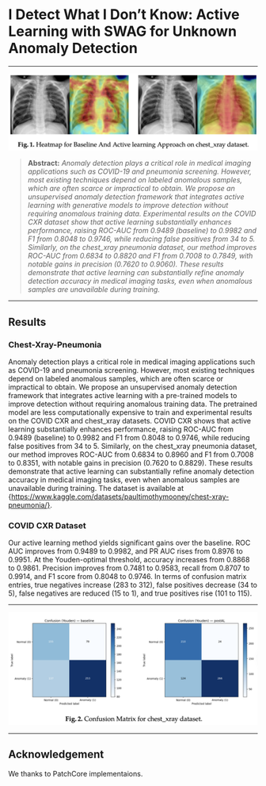 # I Detect What I Don’t Know: Active Learning with SWAG for Unknown Anomaly Detection

<hr />

![main figure](res.png)
> **Abstract:** *Anomaly detection plays a critical role in medical imaging applications such as COVID-19 and pneumonia screening. However, most existing techniques depend on labeled anomalous samples, which are often scarce or impractical to obtain. We propose an unsupervised anomaly detection framework that integrates active learning with generative models to improve detection without requiring anomalous training data. Experimental results on the COVID CXR dataset show that active learning substantially enhances performance, raising ROC-AUC from 0.9489 (baseline) to 0.9982 and F1 from 0.8048 to 0.9746, while reducing false positives from 34 to 5. Similarly, on the chest_xray pneumonia dataset, our method improves ROC-AUC from 0.6834 to 0.8820 and F1 from 0.7008 to 0.7849, with notable gains in precision (0.7620 to 0.9060). These results demonstrate that active learning can substantially refine anomaly detection accuracy in medical imaging tasks, even when anomalous samples are unavailable during training.* 
<hr />





## Results
### Chest-Xray-Pneumonia
Anomaly detection plays a critical role in medical imaging applications such as COVID-19 and pneumonia screening. However, most existing techniques depend on labeled anomalous samples, which are often scarce or impractical to obtain. We propose an unsupervised anomaly detection framework that integrates active learning with a pre-trained models to improve detection without requiring anomalous training data. The pretrained model are less computationally expensive to train and experimental results on the COVID CXR and chest_xray datasets. COVID CXR shows that active learning substantially enhances performance, raising ROC-AUC from 0.9489 (baseline) to 0.9982 and F1 from 0.8048 to 0.9746, while reducing false positives from 34 to 5. Similarly, on the chest_xray pneumonia dataset, our method improves ROC-AUC from 0.6834 to 0.8960 and F1 from 0.7008 to 0.8351, with notable gains in precision (0.7620 to 0.8829). These results demonstrate that active learning can substantially refine anomaly detection accuracy in medical imaging tasks, even when anomalous samples are unavailable during training. 
The dataset is available at {https://www.kaggle.com/datasets/paultimothymooney/chest-xray-pneumonia/}.
### COVID CXR Dataset
 Our active learning method yields significant gains over the baseline. ROC AUC improves from 0.9489 to 0.9982, and PR AUC rises from 0.8976 to 0.9951. At the Youden-optimal threshold, accuracy increases from 0.8868 to 0.9861. Precision improves from 0.7481 to 0.9583, recall from 0.8707 to 0.9914, and F1 score from 0.8048 to 0.9746. In terms of confusion matrix entries, true negatives increase (283 to 312), false positives decrease (34 to 5), false negatives are reduced (15 to 1), and true positives rise (101 to 115).
<hr/>

![main figure](confusion.png)
<hr/>


## Acknowledgement
We thanks to PatchCore implementaions.


